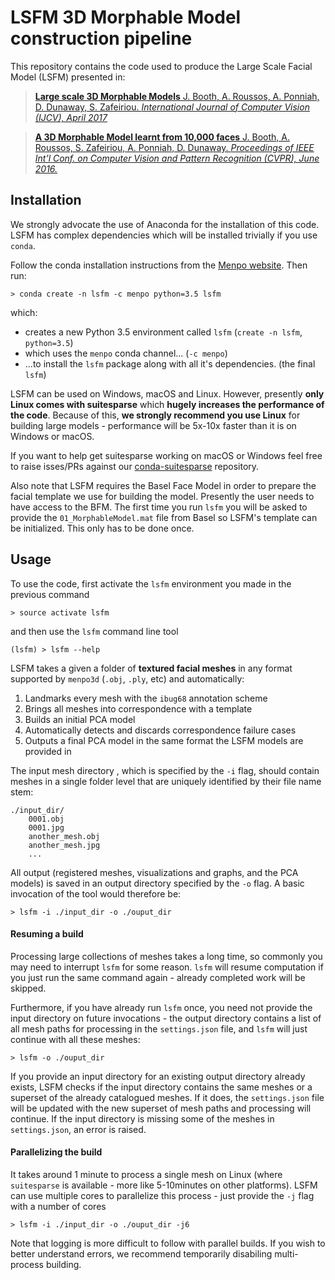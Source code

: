 # LSFM 3D Morphable Model construction pipeline

This repository contains the code used to produce the Large Scale Facial Model (LSFM) presented in:

> [**Large scale 3D Morphable Models**
J. Booth, A. Roussos, A. Ponniah, D. Dunaway, S. Zafeiriou.
*International Journal of Computer Vision (IJCV), April 2017*](https://link.springer.com/article/10.1007/s11263-017-1009-7)

> [**A 3D Morphable Model learnt from 10,000 faces**
J. Booth, A. Roussos, S. Zafeiriou, A. Ponniah, D. Dunaway.
*Proceedings of IEEE Int’l Conf. on Computer Vision and Pattern Recognition (CVPR), June 2016.*](http://ibug.doc.ic.ac.uk/media/uploads/documents/0002.pdf)


## Installation

We strongly advocate the use of Anaconda for the installation of this code.
LSFM has complex dependencies which will be installed trivially if you use `conda`.


Follow the conda installation instructions from the [Menpo website](http://www.menpo.org/installation/conda.html). Then run:
```
> conda create -n lsfm -c menpo python=3.5 lsfm
```
which:
- creates a new Python 3.5 environment called `lsfm` (`create -n lsfm`, `python=3.5`)
- which uses the `menpo` conda channel... (`-c menpo`)
- ...to install the `lsfm` package along with all it's dependencies. (the final `lsfm`)

LSFM can be used on Windows, macOS and Linux. However, presently **only Linux comes with suitesparse** which **hugely increases the performance of the code**. Because of this, **we strongly recommend you use Linux** for building large models - performance will be 5x-10x faster than it is on Windows or macOS.

If you want to help get suitesparse working on macOS or Windows feel free to raise isses/PRs against our [conda-suitesparse](https://github.com/menpo/conda-suitesparse) repository.

Also note that LSFM requires the Basel Face Model in order to prepare the facial template we use for building the model. Presently the user needs to have access to the BFM. The first time you run `lsfm` you will be asked to provide the `01_MorphableModel.mat` file from Basel so LSFM's template can be initialized. This only has to be done once.

## Usage
To use the code, first activate the `lsfm` environment you made in the previous command
```
> source activate lsfm
```
and then use the `lsfm` command line tool
```
(lsfm) > lsfm --help
```

LSFM takes a given a folder of **textured facial meshes** in any format supported by `menpo3d` (`.obj`, `.ply`, etc) and automatically:

1. Landmarks every mesh with the `ibug68` annotation scheme
2. Brings all meshes into correspondence with a template
3. Builds an initial PCA model
4. Automatically detects and discards correspondence failure cases
5. Outputs a final PCA model in the same format the LSFM models are provided in

The input mesh directory , which is specified by the `-i` flag, should contain meshes in a single folder level that are uniquely identified by their file name stem:

```
./input_dir/
    0001.obj
    0001.jpg
    another_mesh.obj
    another_mesh.jpg
    ...
```

All output (registered meshes, visualizations and graphs, and the PCA models) is saved in an output directory specified by the `-o` flag. A basic invocation of the tool would therefore be:

```
> lsfm -i ./input_dir -o ./ouput_dir
```


#### Resuming a build

Processing large collections of meshes takes a long time, so commonly you may need to interrupt `lsfm` for some reason. `lsfm` will resume computation if you just run the same command again - already completed work will be skipped.

Furthermore, if you have already run `lsfm` once, you need not provide the input directory on future invocations - the output directory contains a list of all mesh paths for processing in the `settings.json` file, and `lsfm` will just continue with all these meshes:

```
> lsfm -o ./ouput_dir
```

If you provide an input directory for an existing output directory already exists, LSFM checks if the input directory contains the same meshes or a superset of the already catalogued meshes. If it does, the `settings.json` file will be updated with the new superset of mesh paths and processing will continue. If the input directory is missing some of the meshes in `settings.json`, an error is raised.

#### Parallelizing the build

It takes around 1 minute to process a single mesh on Linux (where `suitesparse` is available - more like 5-10minutes on other platforms). LSFM can use multiple cores to parallelize this process - just provide the `-j` flag with a number of cores

```
> lsfm -i ./input_dir -o ./ouput_dir -j6
```

Note that logging is more difficult to follow with parallel builds. If you wish to better understand errors, we recommend temporarily disabiling multi-process building.

